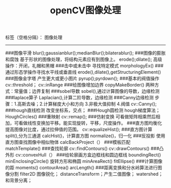 ﻿---
layout: post
title: openCV图像处理
category: another
---

标签（空格分隔）： 图像处理

---

###图像平滑
blur();gaussianblur();medianBlur();bilaterablur();
###图像的膨胀和腐蚀
基于形状的图像处理，将结构元素应有到图像上。
erode();dilate();
高级操作：开闭，礼帽和黑帽
###击中或未击中
寻找特定模式
morphologyEx()
###通过形态学操作寻找水平线或垂直线
erode(),dilate(),getStructuringElement()
###图像金字塔
产生更大或更小图片
pyrup();pyrdown();
###基本的阀值操作
cv::threshold；
cv::inRange
###给图像增加边界
 copyMakeBorder() 
 两种方式：常量值；边界复制
###sobel导数
sobel(),通过计算图像的导数，边缘检测
###laplace算子
 Laplacian(),计算二阶导数，边缘检测
###Canny边缘检测
步骤：1.高斯去噪；2.计算梯度大小和方向 3.非极大值抑制 4.阀值
cv::Canny();
###hough直线检测
改变坐标系，交点；
###Hough圆检测
hough梯度算法；HoughCircles()
###重映射
cv::remap();
###仿射变换
可看做矩阵相乘然后相加，可看做线性变换加平移。能实现旋转，平移，尺度操作。
###直方图均衡化
提高图像对比度，通过拉伸值的范围。
cv::equalizeHist();
###直方图计算
split(),分为三通道
calcHist()，计算直方图
normalize()，归一化
###反投影
使用直方图查找图像中相似物体
calcBackProject（）
###模板匹配
matchTemplate() 
###查找轮廓
cv::findContours()
cv::drawContours()
###凸外形
cv::convexHull（）
###给轮廓画方盒边框线和圆边框线
boundingRect()
minEnclosingCircle()
旋转方形和椭圆
minAreaRect()
fitEllipse()
###计算图像的距
moments()
contourArea()
arcLength()
###距离变换和分水岭算法进行图像分割
filter2D 图像锐化；
distanceTransform；产生二值图像；
watershed；和背景分离；






